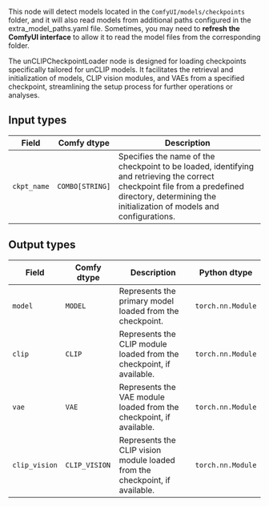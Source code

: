 This node will detect models located in the `ComfyUI/models/checkpoints` folder, and it will also read models from additional paths configured in the extra_model_paths.yaml file. Sometimes, you may need to **refresh the ComfyUI interface** to allow it to read the model files from the corresponding folder.


The unCLIPCheckpointLoader node is designed for loading checkpoints specifically tailored for unCLIP models. It facilitates the retrieval and initialization of models, CLIP vision modules, and VAEs from a specified checkpoint, streamlining the setup process for further operations or analyses.
## Input types

| Field      | Comfy dtype       | Description                                                                       |
|------------|-------------------|-----------------------------------------------------------------------------------|
| `ckpt_name`| `COMBO[STRING]`    | Specifies the name of the checkpoint to be loaded, identifying and retrieving the correct checkpoint file from a predefined directory, determining the initialization of models and configurations. |

## Output types

| Field       | Comfy dtype   | Description                                                              | Python dtype         |
|-------------|---------------|--------------------------------------------------------------------------|---------------------|
| `model`     | `MODEL`       | Represents the primary model loaded from the checkpoint.                   | `torch.nn.Module`   |
| `clip`      | `CLIP`        | Represents the CLIP module loaded from the checkpoint, if available.      | `torch.nn.Module`   |
| `vae`       | `VAE`         | Represents the VAE module loaded from the checkpoint, if available.        | `torch.nn.Module`   |
| `clip_vision`| `CLIP_VISION` | Represents the CLIP vision module loaded from the checkpoint, if available.| `torch.nn.Module`   |